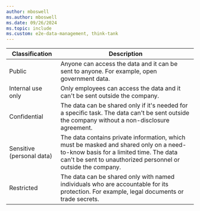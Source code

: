 ```yaml
---
author: mboswell
ms.author: mboswell
ms.date: 09/26/2024
ms.topic: include
ms.custom: e2e-data-management, think-tank
---
```


| Classification | Description |
|---|---|
| Public | Anyone can access the data and it can be sent to anyone. For example, open government data. |
| Internal use only | Only employees can access the data and it can't be sent outside the company. |
| Confidential | The data can be shared only if it's needed for a specific task. The data can't be sent outside the company without a non-disclosure agreement. |
| Sensitive (personal data) | The data contains private information, which must be masked and shared only on a need-to-know basis for a limited time. The data can't be sent to unauthorized personnel or outside the company. |
| Restricted | The data can be shared only with named individuals who are accountable for its protection. For example, legal documents or trade secrets. |

